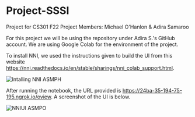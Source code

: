 # Project-SSSI
Project for CS301 F22
Project Members: Michael O'Hanlon & Adira Samaroo

For this project we will be using the repository under Adira S.'s GitHub account. We are using Google Colab for the environment of the project. 

To install NNI, we used the instructions given to build the UI from this website https://nni.readthedocs.io/en/stable/sharings/nni_colab_support.html.

![Intalling NNI ASMPH](https://user-images.githubusercontent.com/99360967/198710879-e24a923f-bfd3-4a8b-b797-001e1cd70d92.png)

After running the notebook, the URL provided is https://24ba-35-194-75-195.ngrok.io/oview. A screenshot of the UI is below.

![NNIUI ASMPO](https://user-images.githubusercontent.com/99360967/198711703-d7948163-2653-4c33-98cc-4e939819b38d.png)
